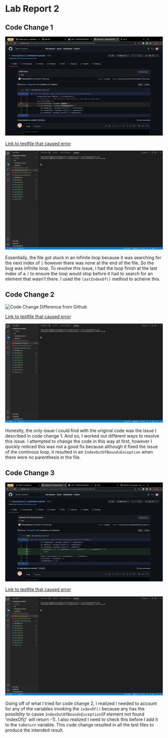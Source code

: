 # Lab Report 2

## Code Change 1

![Code Change Difference from Github](Code%20Change%201.png)

[Link to testfile that caused error](https://github.com/nidhidhamnani/markdown-parser/blob/main/test-file.md)

![Symptom of failure inducing output](symptom%20of%20failure-inducing%20input%201.png)

Essentially, the file got stuck in an infinite loop because it was searching for the next index of `[` however there was none at the end of the file. So the bug was infinite loop. To resolve this issue, I had the loop finish at the last index of a `)` to ensure the loop would stop before it had to search for an element that wasn't there. I used the `lastIndexOf()` method to acheive this.

## Code Change 2

![Code Change Difference from Github](https://github.com/mikayladalton2/markdown-parser/commit/2320dbd78f4223e3b471023b9fc5c2e53d7d3c74)

[Link to testfile that caused error](https://github.com/nidhidhamnani/markdown-parser/blob/main/test-file.md)

![Symptom of failure inducing output](symptom%20of%20failure-inducing%20input%201.png)

Honestly, the only issue I could find with the original code was the issue I described in code change 1. And so, I worked out different ways to resolve this issue. I attempted to change the code in this way at first, however I quickly noticed this was not a good fix because although it fixed the issue of the continous loop, it resulted in an `IndexOutOfBoundsException` when there were no parenthesis in the file. 

## Code Change 3

![Code Change Difference from Github](Code%20Change%203.png)

[Link to testfile that caused error](https://github.com/nidhidhamnani/markdown-parser/blob/main/test-file.md)

![Symptom of failure inducing output](symptom%20of%20failure-inducing%20input%201.png)

Going off of what I tried for code change 2, I realized I needed to account for any of the variables invoking the `indexOf()` because any has the possiblity to cause `IndexOutOfBoundsException`(if element not found 'indexOf()' will return -1). I also realized I need to check this before I add it to the `toReturn` variable. This code change resulted in all the test files to produce the intended result. 